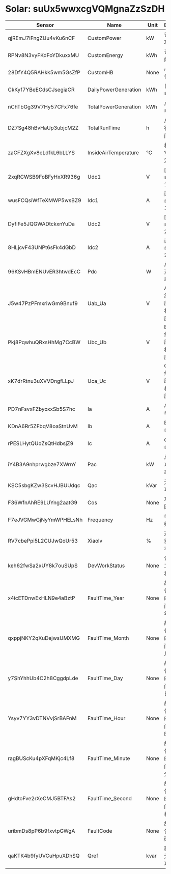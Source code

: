 # Solar: suUx5wwxcgVQMgnaZzSzDH

| Sensor                 | Name                 | Unit | Desc          | DisplayType |
| ---------------------- | -------------------- | ---- | ------------- | ----------- |
|qjREmJ7iFngZUu4vKu6nCF|CustomPower|kW|设备功率|num|
|RPNv8N3vyFKdFoYDkuxxMU|CustomEnergy|kWh|设备能量|num|
|28DfY4Q5RAHkk5wm5GsZfP|CustomHB|None|心跳信号|num|
|CkKyf7YBeECdsCJsegiaCR|DailyPowerGeneration|kWh|日发电量|line|
|nChTbGg39V7Hy57CFx76fe|TotalPowerGeneration|kWh|总发电量|line|
|DZ7Sg48hBvHaUp3ubjcM2Z|TotalRunTime|h|总运行时间|num|
|zaCFZXgXv8eLdfkL6bLLYS|InsideAirTemperature|℃|机内空气温度|line|
|2xqRCWSB9FoBFyHxXR936g|Udc1|V|直流电压1|num|
|wusFCQsiWfTeXMWP5wsBZ9|Idc1|A|直流电流1|num|
|DyfiFe5JQGWADtckxnYuDa|Udc2|V|直流电压2|num|
|8HLjcvF43UNPt6sFk4dGbD|Idc2|A|直流电流2|num|
|96KSvHBmENUvER3htwdEcC|Pdc|W|总直流功率|num|
|J5w47PzPFmxriwGm9Bnuf9|Uab_Ua|V|A-B 线电压/A 相电压|num|
|Pkj8PqwhuQRxsHhMg7CcBW|Ubc_Ub|V|B-C 线电压/B 相电压|num|
|xK7drRtnu3uXVVDngfLLpJ|Uca_Uc|V|C-A 线电压/C 相电压|num|
|PD7nFsvxFZbyoxxSb5S7hc|Ia|A|A 相电流|num|
|KDnA6Rr5ZFbqV8oaStnUvM|Ib|A|B 相电流|num|
|rPESLHytQUoZsQtHdbsjZ9|Ic|A|C 相电流|num|
|iY4B3A9nhprwgbze7XWrnY|Pac|kW|总有功功率|num|
|KSC5sbgKZw3ScvHJBUUdqc|Qac|kVar|无功功率|num|
|F36WfnAhRE9LUYng2aatG9|Cos|None|功率因数|num|
|F7eJVGMwGjNyYmWPHELsNh|Frequency|Hz|电网频率|num|
|RV7cbePpi5L2CUJwQoUr53|Xiaolv|%|逆变器效率|num|
|keh62fwSa2xUY8k7ouSUpS|DevWorkStatus|None|设备工作状态|num|
|x4icETDnwExHLN9e4aBztP|FaultTime_Year|None|故障告警时间：年|num|
|qxppjNKY2qXuDejwsUMXMG|FaultTime_Month|None|故障告警时间：月|num|
|y7ShYhhUb4C2h8CggdpLde|FaultTime_Day|None|故障告警时间：日|num|
|Ysyv7YY3vDTNVvjSrBAFnM|FaultTime_Hour|None|故障告警时间：时|num|
|ragBUScKu4pXFqMKjc4Lf8|FaultTime_Minute|None|故障告警时间：分|num|
|gHdtoFve2rXeCMJ5BTFAs2|FaultTime_Second|None|故障告警时间：秒|num|
|uribmDs8pP6b9fxvtpGWgA|FaultCode|None|故障告警码|num|
|qaKTK4b9fyUVCuHpuXDhSQ|Qref|kvar|额定无功功率|num|